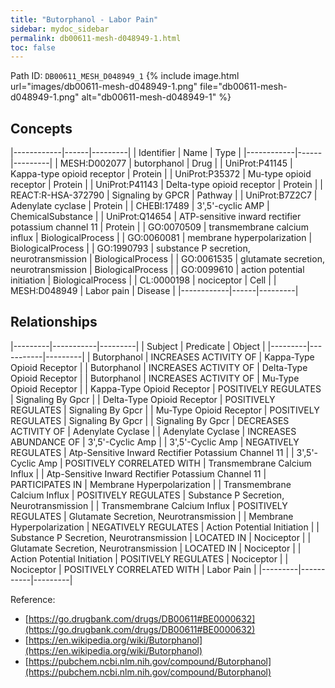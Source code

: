 ```yaml
---
title: "Butorphanol - Labor Pain"
sidebar: mydoc_sidebar
permalink: db00611-mesh-d048949-1.html
toc: false 
---
```



Path ID: `DB00611_MESH_D048949_1`
{% include image.html url="images/db00611-mesh-d048949-1.png" file="db00611-mesh-d048949-1.png" alt="db00611-mesh-d048949-1" %}

## Concepts

|------------|------|---------|
| Identifier | Name | Type    |
|------------|------|---------|
| MESH:D002077 | butorphanol | Drug |
| UniProt:P41145 | Kappa-type opioid receptor | Protein |
| UniProt:P35372 | Mu-type opioid receptor | Protein |
| UniProt:P41143 | Delta-type opioid receptor | Protein |
| REACT:R-HSA-372790 | Signaling by GPCR | Pathway |
| UniProt:B7Z2C7 | Adenylate cyclase | Protein |
| CHEBI:17489 | 3',5'-cyclic AMP | ChemicalSubstance |
| UniProt:Q14654 | ATP-sensitive inward rectifier potassium channel 11 | Protein |
| GO:0070509 | transmembrane calcium influx | BiologicalProcess |
| GO:0060081 | membrane hyperpolarization | BiologicalProcess |
| GO:1990793 | substance P secretion, neurotransmission | BiologicalProcess |
| GO:0061535 | glutamate secretion, neurotransmission | BiologicalProcess |
| GO:0099610 | action potential initiation | BiologicalProcess |
| CL:0000198 | nociceptor | Cell |
| MESH:D048949 | Labor pain | Disease |
|------------|------|---------|

## Relationships

|---------|-----------|---------|
| Subject | Predicate | Object  |
|---------|-----------|---------|
| Butorphanol | INCREASES ACTIVITY OF | Kappa-Type Opioid Receptor |
| Butorphanol | INCREASES ACTIVITY OF | Delta-Type Opioid Receptor |
| Butorphanol | INCREASES ACTIVITY OF | Mu-Type Opioid Receptor |
| Kappa-Type Opioid Receptor | POSITIVELY REGULATES | Signaling By Gpcr |
| Delta-Type Opioid Receptor | POSITIVELY REGULATES | Signaling By Gpcr |
| Mu-Type Opioid Receptor | POSITIVELY REGULATES | Signaling By Gpcr |
| Signaling By Gpcr | DECREASES ACTIVITY OF | Adenylate Cyclase |
| Adenylate Cyclase | INCREASES ABUNDANCE OF | 3',5'-Cyclic Amp |
| 3',5'-Cyclic Amp | NEGATIVELY REGULATES | Atp-Sensitive Inward Rectifier Potassium Channel 11 |
| 3',5'-Cyclic Amp | POSITIVELY CORRELATED WITH | Transmembrane Calcium Influx |
| Atp-Sensitive Inward Rectifier Potassium Channel 11 | PARTICIPATES IN | Membrane Hyperpolarization |
| Transmembrane Calcium Influx | POSITIVELY REGULATES | Substance P Secretion, Neurotransmission |
| Transmembrane Calcium Influx | POSITIVELY REGULATES | Glutamate Secretion, Neurotransmission |
| Membrane Hyperpolarization | NEGATIVELY REGULATES | Action Potential Initiation |
| Substance P Secretion, Neurotransmission | LOCATED IN | Nociceptor |
| Glutamate Secretion, Neurotransmission | LOCATED IN | Nociceptor |
| Action Potential Initiation | POSITIVELY REGULATES | Nociceptor |
| Nociceptor | POSITIVELY CORRELATED WITH | Labor Pain |
|---------|-----------|---------|

Reference: 
  - [https://go.drugbank.com/drugs/DB00611#BE0000632](https://go.drugbank.com/drugs/DB00611#BE0000632)
  - [https://en.wikipedia.org/wiki/Butorphanol](https://en.wikipedia.org/wiki/Butorphanol)
  - [https://pubchem.ncbi.nlm.nih.gov/compound/Butorphanol](https://pubchem.ncbi.nlm.nih.gov/compound/Butorphanol)
